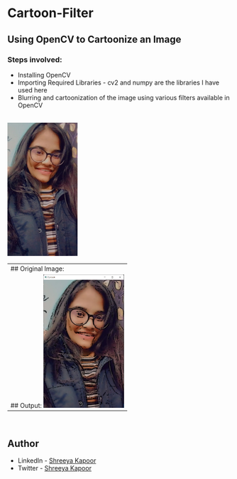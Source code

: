 # Cartoon-Filter
## Using OpenCV to Cartoonize an Image
### Steps involved:
* Installing OpenCV
* Importing Required Libraries - cv2 and numpy are the libraries I have used here
* Blurring and cartoonization of the image using various filters available in OpenCV
<br>
<table>
<tr>
<td>## Original Image:
<tr float="left"><img height= 300     src="images/Shreeya.png">
</td>
<td>
## Output:
<img height= 300 src="images/Cartoon.png">
</td></td></tr>
</table>
<br>

## Author

- LinkedIn - [Shreeya Kapoor](https://www.linkedin.com/in/shreeya-kapoor-0512/)
- Twitter - [Shreeya Kapoor](https://twitter.com/shreeya_kapoor)
